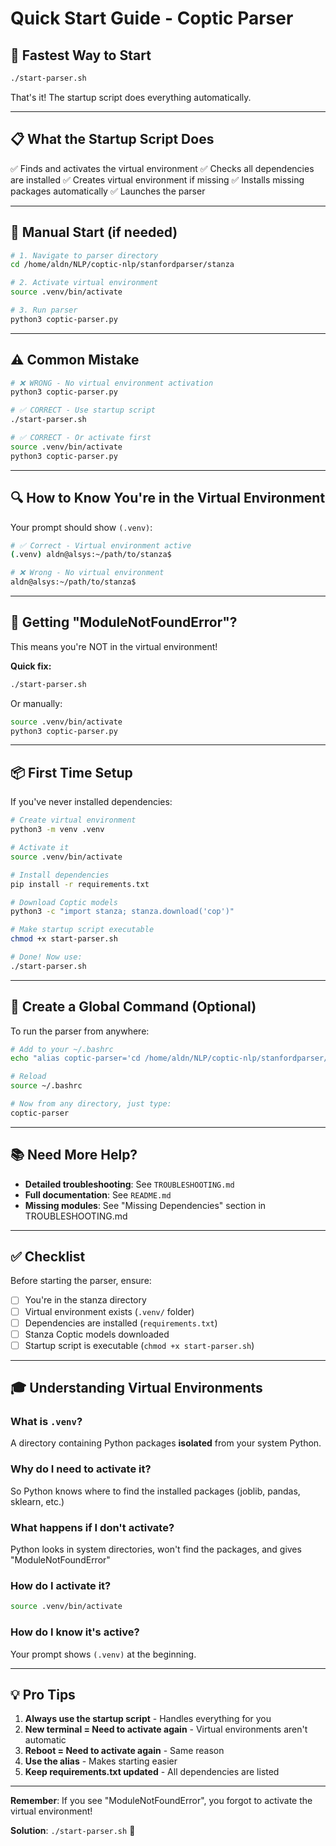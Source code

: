 # Quick Start Guide - Coptic Parser

## 🚀 Fastest Way to Start

```bash
./start-parser.sh
```

That's it! The startup script does everything automatically.

---

## 📋 What the Startup Script Does

✅ Finds and activates the virtual environment
✅ Checks all dependencies are installed
✅ Creates virtual environment if missing
✅ Installs missing packages automatically
✅ Launches the parser

---

## 🔧 Manual Start (if needed)

```bash
# 1. Navigate to parser directory
cd /home/aldn/NLP/coptic-nlp/stanfordparser/stanza

# 2. Activate virtual environment
source .venv/bin/activate

# 3. Run parser
python3 coptic-parser.py
```

---

## ⚠️ Common Mistake

```bash
# ❌ WRONG - No virtual environment activation
python3 coptic-parser.py

# ✅ CORRECT - Use startup script
./start-parser.sh

# ✅ CORRECT - Or activate first
source .venv/bin/activate
python3 coptic-parser.py
```

---

## 🔍 How to Know You're in the Virtual Environment

Your prompt should show `(.venv)`:

```bash
# ✅ Correct - Virtual environment active
(.venv) aldn@alsys:~/path/to/stanza$

# ❌ Wrong - No virtual environment
aldn@alsys:~/path/to/stanza$
```

---

## 🐛 Getting "ModuleNotFoundError"?

This means you're NOT in the virtual environment!

**Quick fix:**
```bash
./start-parser.sh
```

Or manually:
```bash
source .venv/bin/activate
python3 coptic-parser.py
```

---

## 📦 First Time Setup

If you've never installed dependencies:

```bash
# Create virtual environment
python3 -m venv .venv

# Activate it
source .venv/bin/activate

# Install dependencies
pip install -r requirements.txt

# Download Coptic models
python3 -c "import stanza; stanza.download('cop')"

# Make startup script executable
chmod +x start-parser.sh

# Done! Now use:
./start-parser.sh
```

---

## 🎯 Create a Global Command (Optional)

To run the parser from anywhere:

```bash
# Add to your ~/.bashrc
echo "alias coptic-parser='cd /home/aldn/NLP/coptic-nlp/stanfordparser/stanza && ./start-parser.sh'" >> ~/.bashrc

# Reload
source ~/.bashrc

# Now from any directory, just type:
coptic-parser
```

---

## 📚 Need More Help?

- **Detailed troubleshooting**: See `TROUBLESHOOTING.md`
- **Full documentation**: See `README.md`
- **Missing modules**: See "Missing Dependencies" section in TROUBLESHOOTING.md

---

## ✅ Checklist

Before starting the parser, ensure:

- [ ] You're in the stanza directory
- [ ] Virtual environment exists (`.venv/` folder)
- [ ] Dependencies are installed (`requirements.txt`)
- [ ] Stanza Coptic models downloaded
- [ ] Startup script is executable (`chmod +x start-parser.sh`)

---

## 🎓 Understanding Virtual Environments

### What is `.venv`?
A directory containing Python packages **isolated** from your system Python.

### Why do I need to activate it?
So Python knows where to find the installed packages (joblib, pandas, sklearn, etc.)

### What happens if I don't activate?
Python looks in system directories, won't find the packages, and gives "ModuleNotFoundError"

### How do I activate it?
```bash
source .venv/bin/activate
```

### How do I know it's active?
Your prompt shows `(.venv)` at the beginning.

---

## 💡 Pro Tips

1. **Always use the startup script** - Handles everything for you
2. **New terminal = Need to activate again** - Virtual environments aren't automatic
3. **Reboot = Need to activate again** - Same reason
4. **Use the alias** - Makes starting easier
5. **Keep requirements.txt updated** - All dependencies are listed

---

**Remember**: If you see "ModuleNotFoundError", you forgot to activate the virtual environment!

**Solution**: `./start-parser.sh` 🎯

